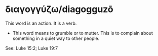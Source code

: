 # διαγογγύζω/diagogguzō
This word is an action. It is a verb.

* This word means to grumble or to mutter. This is to complain about something in a quiet way to other people.


See: Luke 15:2; Luke 19:7
